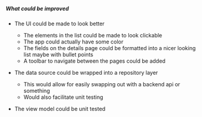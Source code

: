 ##### What could be improved

- The UI could be made to look better
  - The elements in the list could be made to look clickable
  - The app could actually have some color
  - The fields on the details page could be formatted into a nicer looking list maybe with bullet points
  - A toolbar to navigate between the pages could be added

- The data source could be wrapped into a repository layer
  - This would allow for easily swapping out with a backend api or something
  - Would also facilitate unit testing

- The view model could be unit tested